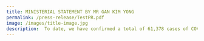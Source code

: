 ```yaml
---
title: MINISTERIAL STATEMENT BY MR GAN KIM YONG
permalink: /press-release/TestPR.pdf
image: /images/title-image.jpg
description:  To date, we have confirmed a total of 61,378 cases of COVID-19 infections, and 31 of them have passed on....
---
```

